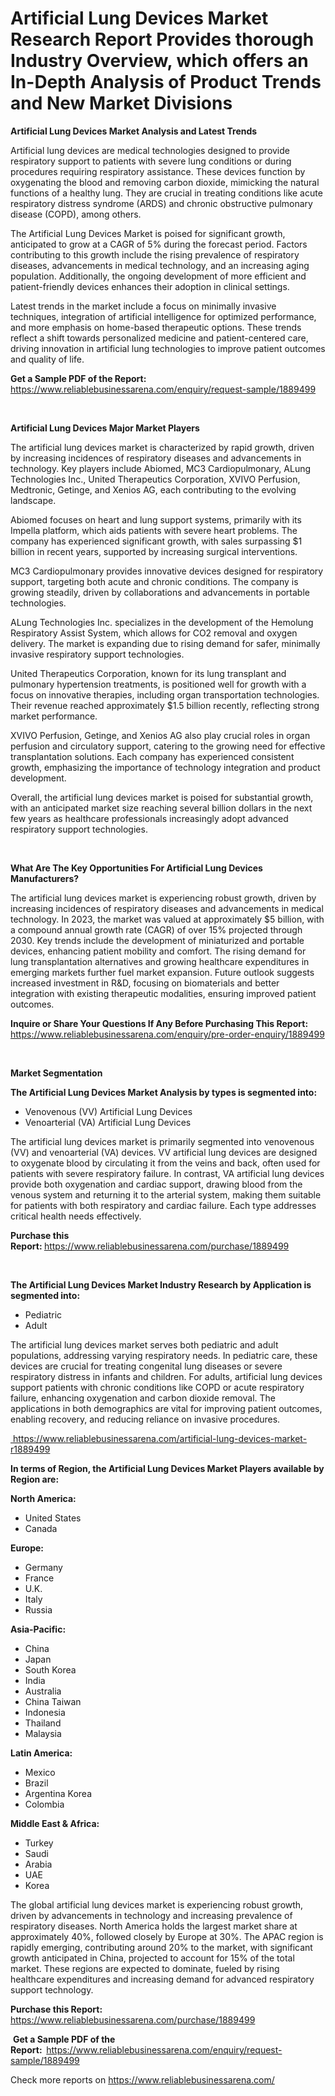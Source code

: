 <p><h1>Artificial Lung Devices Market Research Report Provides thorough Industry Overview, which offers an In-Depth Analysis of Product Trends and New Market Divisions</h1></p><p><strong>Artificial Lung Devices Market Analysis and Latest Trends</strong></p>
<p><p>Artificial lung devices are medical technologies designed to provide respiratory support to patients with severe lung conditions or during procedures requiring respiratory assistance. These devices function by oxygenating the blood and removing carbon dioxide, mimicking the natural functions of a healthy lung. They are crucial in treating conditions like acute respiratory distress syndrome (ARDS) and chronic obstructive pulmonary disease (COPD), among others.</p><p>The Artificial Lung Devices Market is poised for significant growth, anticipated to grow at a CAGR of 5% during the forecast period. Factors contributing to this growth include the rising prevalence of respiratory diseases, advancements in medical technology, and an increasing aging population. Additionally, the ongoing development of more efficient and patient-friendly devices enhances their adoption in clinical settings.</p><p>Latest trends in the market include a focus on minimally invasive techniques, integration of artificial intelligence for optimized performance, and more emphasis on home-based therapeutic options. These trends reflect a shift towards personalized medicine and patient-centered care, driving innovation in artificial lung technologies to improve patient outcomes and quality of life.</p></p>
<p><strong>Get a Sample PDF of the Report:&nbsp;</strong> <a href="https://www.reliablebusinessarena.com/enquiry/request-sample/1889499?utm_campaign=3121&utm_medium=2&utm_source=Github&utm_content=ia&utm_term=28032025&utm_id=artificial-lung-devices">https://www.reliablebusinessarena.com/enquiry/request-sample/1889499</a></p>
<p>&nbsp;</p>
<p><strong>Artificial Lung Devices Major Market Players</strong></p>
<p><p>The artificial lung devices market is characterized by rapid growth, driven by increasing incidences of respiratory diseases and advancements in technology. Key players include Abiomed, MC3 Cardiopulmonary, ALung Technologies Inc., United Therapeutics Corporation, XVIVO Perfusion, Medtronic, Getinge, and Xenios AG, each contributing to the evolving landscape.</p><p>Abiomed focuses on heart and lung support systems, primarily with its Impella platform, which aids patients with severe heart problems. The company has experienced significant growth, with sales surpassing $1 billion in recent years, supported by increasing surgical interventions.</p><p>MC3 Cardiopulmonary provides innovative devices designed for respiratory support, targeting both acute and chronic conditions. The company is growing steadily, driven by collaborations and advancements in portable technologies.</p><p>ALung Technologies Inc. specializes in the development of the Hemolung Respiratory Assist System, which allows for CO2 removal and oxygen delivery. The market is expanding due to rising demand for safer, minimally invasive respiratory support technologies.</p><p>United Therapeutics Corporation, known for its lung transplant and pulmonary hypertension treatments, is positioned well for growth with a focus on innovative therapies, including organ transportation technologies. Their revenue reached approximately $1.5 billion recently, reflecting strong market performance.</p><p>XVIVO Perfusion, Getinge, and Xenios AG also play crucial roles in organ perfusion and circulatory support, catering to the growing need for effective transplantation solutions. Each company has experienced consistent growth, emphasizing the importance of technology integration and product development.</p><p>Overall, the artificial lung devices market is poised for substantial growth, with an anticipated market size reaching several billion dollars in the next few years as healthcare professionals increasingly adopt advanced respiratory support technologies.</p></p>
<p>&nbsp;</p>
<p><strong>What Are The Key Opportunities For Artificial Lung Devices Manufacturers?</strong></p>
<p><p>The artificial lung devices market is experiencing robust growth, driven by increasing incidences of respiratory diseases and advancements in medical technology. In 2023, the market was valued at approximately $5 billion, with a compound annual growth rate (CAGR) of over 15% projected through 2030. Key trends include the development of miniaturized and portable devices, enhancing patient mobility and comfort. The rising demand for lung transplantation alternatives and growing healthcare expenditures in emerging markets further fuel market expansion. Future outlook suggests increased investment in R&D, focusing on biomaterials and better integration with existing therapeutic modalities, ensuring improved patient outcomes.</p></p>
<p><strong>Inquire or Share Your Questions If Any Before Purchasing This Report:</strong> <a href="https://www.reliablebusinessarena.com/enquiry/pre-order-enquiry/1889499?utm_campaign=3121&utm_medium=2&utm_source=Github&utm_content=ia&utm_term=28032025&utm_id=artificial-lung-devices">https://www.reliablebusinessarena.com/enquiry/pre-order-enquiry/1889499</a></p>
<p>&nbsp;</p>
<p><strong>Market Segmentation</strong></p>
<p><strong>The Artificial Lung Devices Market Analysis by types is segmented into:</strong></p>
<p><ul><li>Venovenous (VV) Artificial Lung Devices</li><li>Venoarterial (VA) Artificial Lung Devices</li></ul></p>
<p><p>The artificial lung devices market is primarily segmented into venovenous (VV) and venoarterial (VA) devices. VV artificial lung devices are designed to oxygenate blood by circulating it from the veins and back, often used for patients with severe respiratory failure. In contrast, VA artificial lung devices provide both oxygenation and cardiac support, drawing blood from the venous system and returning it to the arterial system, making them suitable for patients with both respiratory and cardiac failure. Each type addresses critical health needs effectively.</p></p>
<p><strong>Purchase this Report:&nbsp;</strong><a href="https://www.reliablebusinessarena.com/purchase/1889499?utm_campaign=3121&utm_medium=2&utm_source=Github&utm_content=ia&utm_term=28032025&utm_id=artificial-lung-devices">https://www.reliablebusinessarena.com/purchase/1889499</a></p>
<p>&nbsp;</p>
<p><strong>The Artificial Lung Devices Market Industry Research by Application is segmented into:</strong></p>
<p><ul><li>Pediatric</li><li>Adult</li></ul></p>
<p><p>The artificial lung devices market serves both pediatric and adult populations, addressing varying respiratory needs. In pediatric care, these devices are crucial for treating congenital lung diseases or severe respiratory distress in infants and children. For adults, artificial lung devices support patients with chronic conditions like COPD or acute respiratory failure, enhancing oxygenation and carbon dioxide removal. The applications in both demographics are vital for improving patient outcomes, enabling recovery, and reducing reliance on invasive procedures.</p></p>
<p><a href="https://www.reliablebusinessarena.com/artificial-lung-devices-market-r1889499?utm_campaign=3121&utm_medium=2&utm_source=Github&utm_content=ia&utm_term=28032025&utm_id=artificial-lung-devices">&nbsp;https://www.reliablebusinessarena.com/artificial-lung-devices-market-r1889499</a></p>
<p><strong>In terms of Region, the Artificial Lung Devices Market Players available by Region are:</strong></p>
<p>
    <p> <strong> North America: </strong>
        <ul>
            <li>United States</li>
            <li>Canada</li>
        </ul>
        </p> 
    <p> <strong> Europe: </strong>
        <ul>
            <li>Germany</li>
            <li>France</li>
            <li>U.K.</li>
            <li>Italy</li>
            <li>Russia</li>
        </ul>
        </p> 
    <p> <strong> Asia-Pacific: </strong>
        <ul>
            <li>China</li>
            <li>Japan</li>
            <li>South Korea</li>
            <li>India</li>
            <li>Australia</li>
            <li>China Taiwan</li>
            <li>Indonesia</li>
            <li>Thailand</li>
            <li>Malaysia</li>
        </ul>
        </p> 
    <p> <strong> Latin America: </strong>
        <ul>
            <li>Mexico</li>
            <li>Brazil</li>
            <li>Argentina Korea</li>
            <li>Colombia</li>
        </ul>
        </p> 
    <p> <strong> Middle East & Africa: </strong>
        <ul>
            <li>Turkey</li>
            <li>Saudi</li>
            <li>Arabia</li>
            <li>UAE</li>
            <li>Korea</li>
        </ul>
    </p>
    </p>
<p><p>The global artificial lung devices market is experiencing robust growth, driven by advancements in technology and increasing prevalence of respiratory diseases. North America holds the largest market share at approximately 40%, followed closely by Europe at 30%. The APAC region is rapidly emerging, contributing around 20% to the market, with significant growth anticipated in China, projected to account for 15% of the total market. These regions are expected to dominate, fueled by rising healthcare expenditures and increasing demand for advanced respiratory support technology.</p></p>
<p><strong>Purchase this Report: </strong><a href="https://www.reliablebusinessarena.com/purchase/1889499?utm_campaign=3121&utm_medium=2&utm_source=Github&utm_content=ia&utm_term=28032025&utm_id=artificial-lung-devices">https://www.reliablebusinessarena.com/purchase/1889499</a></p>
<p>&nbsp;<strong>Get a Sample PDF of the Report:&nbsp;&nbsp;</strong><a href="https://www.reliablebusinessarena.com/enquiry/request-sample/1889499?utm_campaign=3121&utm_medium=2&utm_source=Github&utm_content=ia&utm_term=28032025&utm_id=artificial-lung-devices">https://www.reliablebusinessarena.com/enquiry/request-sample/1889499</a></p>
<p><strong></strong></p>
<p>Check more reports on <a href="https://www.reliablebusinessarena.com/?utm_campaign=3121&utm_medium=2&utm_source=Github&utm_content=ia&utm_term=28032025&utm_id=artificial-lung-devices">https://www.reliablebusinessarena.com/</a></p>